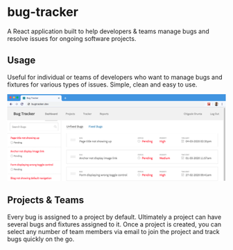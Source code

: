 # bug-tracker

A React application built to help developers & teams manage bugs and resolve issues for ongoing software projects.

## Usage

Useful for individual or teams of developers who want to manage bugs and fixtures for various types of issues. Simple, clean and easy to use.

<img src="bug-tracker.png">

## Projects & Teams

Every bug is assigned to a project by default. Ultimately a project can have several bugs and fixtures assigned to it. Once a project is created, you can select any number of team members via email to join the project and track bugs quickly on the go.
